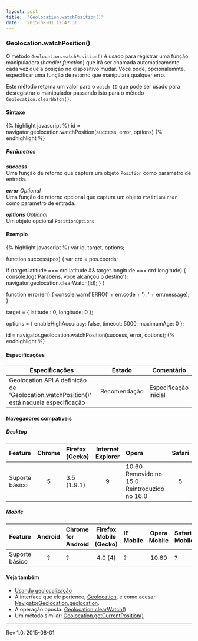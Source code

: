 ```yaml
---
layout: post
title:  "Geolocation.watchPosition()"
date:   2015-08-01 12:47:36
---
```

### Geolocation.watchPosition()

O método `Geolocation.watchPosition()` é usado para registrar uma função manipuladora (_handler function_) que irá ser chamada automáticamente  cada vez que a posição no dispositivo mudar. Você pode, opcionalemnte, especificar uma função de retorno que manipulará qualquer erro.

Este método retorna um valor para o `watch ID` que pode ser usado para desregistrar o manipulador passando isto para o método `Geolocation.clearWatch()`.

#### Síntaxe

{% highlight javascript %}
id = navigator.geolocation.watchPosition(success, error, options)
{% endhighlight %}

##### Parâmetros

**_success_**  
    Uma função de retorno que captura um objeto `Position` como parametro de entrada.  

**_error_** _Optional_  
    Uma função de retorno opcional que captura um objeto `PositionError` como parametro de entrada.  

**_options_** _Optional_  
    Um objeto opcional `PositionOptions`.

#### Exemplo

{% highlight javascript %}
var id, target, options;

function success(pos) {
  var crd = pos.coords;

  if (target.latitude === crd.latitude && target.longitude === crd.longitude) {
    console.log('Parabéns, você alcançou o destino');
    navigator.geolocation.clearWatch(id);
  }
}

function error(err) {
  console.warn('ERRO(' + err.code + '): ' + err.message);
}

target = {
  latitude : 0,
  longitude: 0
};

options = {
  enableHighAccuracy: false,
  timeout: 5000,
  maximumAge: 0
};

id = navigator.geolocation.watchPosition(success, error, options);
{% endhighlight %}

#### Especificações
| Especificações | Estado | Comentário |
| -------------- | ------ | ---------- |
| Geolocation API  A definição de 'Geolocation.watchPosition()' está naquela especificação | Recomendação | Especificação inicial |

#### Navegadores compatíveis

##### **Desktop** 
| Feature | Chrome | Firefox (Gecko) | Internet Explorer | Opera | Safari |
|:--------|:------:|:----------------|:-----------------:|:------|:------:|
| Suporte básico | 5 | 3.5 (1.9.1) | 9 | 10.60  Removido no 15.0  Reintroduzido no 16.0 | 5 |

##### **Mobile**  
| Feature | Android | Chrome for Android | Firefox Mobile (Gecko) | IE Mobile | Opera Mobile | Safari Mobile |
|:--------|:-------:|:-------------------|:----------------------:|:----------|:------------:|:--------------|
| Suporte básico | ? | ? | 4.0 (4) | ? | 10.60 | ? |  
  

#### Veja também
* [Usando geolocalização](https://developer.mozilla.org/en-US/docs/WebAPI/Using_geolocation)
* A interface que ele pertence, [Geolocation](https://developer.mozilla.org/en-US/docs/Web/API/Geolocation), e como acesar [NavigatorGeolocation.geolocation](https://developer.mozilla.org/en-US/docs/Web/API/NavigatorGeolocation/geolocation).
* A operação oposta: [Geolocation.clearWatch()](https://developer.mozilla.org/en-US/docs/Web/API/Geolocation/clearWatch)
* Um método similar: [Geolocation.getCurrentPosition()](https://developer.mozilla.org/en-US/docs/Web/API/Geolocation/getCurrentPosition)
  
  
---
Rev 1.0: 2015-08-01
